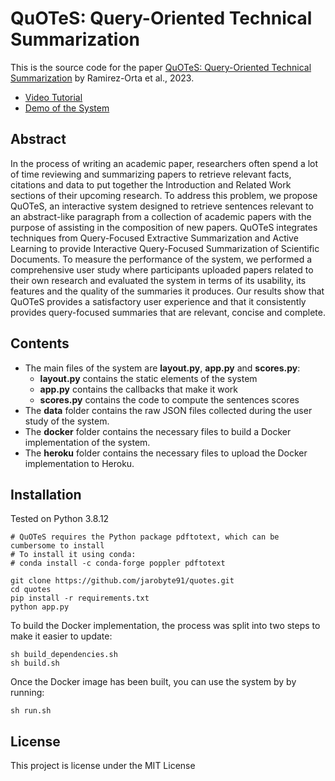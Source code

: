 # QuOTeS: Query-Oriented Technical Summarization

This is the source code for the paper [QuOTeS: Query-Oriented Technical Summarization](http://export.arxiv.org/abs/2306.11832) by Ramirez-Orta et al., 2023. 

* [Video Tutorial](https://www.youtube.com/watch?v=zR9XisDFQ7w)
* [Demo of the System](http://selene.research.cs.dal.ca:37639/)

## Abstract

In the process of writing an academic paper, researchers often spend a lot of time reviewing and summarizing papers to retrieve relevant facts, citations and data to put together the Introduction and Related Work sections of their upcoming research. To address this problem, we propose QuOTeS, an interactive system designed to retrieve sentences relevant to an abstract-like paragraph from a collection of academic papers with the purpose of assisting in the composition of new papers. QuOTeS integrates techniques from Query-Focused Extractive Summarization and Active Learning to provide Interactive Query-Focused Summarization of Scientific Documents. To measure the performance of the system, we performed a comprehensive user study where participants uploaded papers related to their own research and evaluated the system in terms of its usability, its features and the quality of the summaries it produces. Our results show that QuOTeS provides a satisfactory user experience and that it consistently provides query-focused summaries that are relevant, concise and complete.

## Contents

* The main files of the system are **layout.py**, **app.py** and **scores.py**:
  * **layout.py** contains the static elements of the system
  * **app.py** contains the callbacks that make it work
  * **scores.py** contains the code to compute the sentences scores
* The **data** folder contains the raw JSON files collected during the user study of the system.
* The **docker** folder contains the necessary files to build a Docker implementation of the system.
* The **heroku** folder contains the necessary files to upload the Docker implementation to Heroku.

## Installation

Tested on Python 3.8.12

    # QuOTeS requires the Python package pdftotext, which can be cumbersome to install
    # To install it using conda:
    # conda install -c conda-forge poppler pdftotext

    git clone https://github.com/jarobyte91/quotes.git
    cd quotes
    pip install -r requirements.txt
    python app.py

To build the Docker implementation, the process was split into two steps to make it easier to update:

    sh build_dependencies.sh
    sh build.sh

Once the Docker image has been built, you can use the system by by running:

    sh run.sh

## License

This project is license under the MIT License
